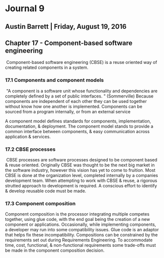 # Journal 9

## Austin Barrett | Friday, August 19, 2016 

## Chapter 17 - Component-based software engineering

​	Component-based software engineering (CBSE) is a reuse oriented way of creating related components in a system.

### 17.1 Components and component models

​	"A component is a software unit whose functionality and dependencies are completely defined by a set of public interfaces. " (Sommerville) Because components are independent of each other they can be used together without know how one another is implemented. Components can be sourced from a program internally, or from an external service

A component model defines standards for components, implementation, documentation, & deployment. The component model stands to provide a common interface between components, & easy communication across application & services.

### 17.2 CBSE processes

​	CBSE processes are software processes designed to be component based & reuse oriented. Originally CBSE was thought to be the next big market in the software industry, however this vision has yet to come to fruition. Most CBSE is done at the organization level, completed internally by a companies development team. When attempting to work with CBSE & reuse, a rigorous strutted approach to development is required. A conscious effort to identify & develop reusable code must be made.

### 17.3 Component composition

Component composition is the processor integrating multiple competes together, using glue code, with the end goal being the creation of a new component or applications. Occasionally, while implementing components, a developer may run into some compatibility issues. Glue code is an adaptor that helps fix these incompatibility. Compositions can be constrained by the requirements set out during Requirements Engineering. To accommodate time, cost, functional, & non-functional requirements some trade-offs must be made in the component composition decision.